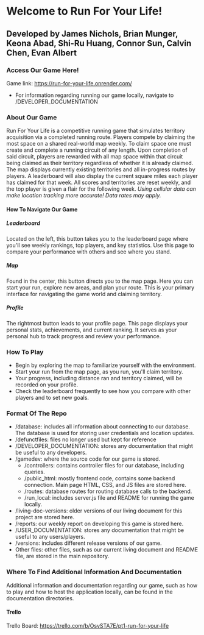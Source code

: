 # Welcome to Run For Your Life!
## Developed by James Nichols, Brian Munger, Keona Abad, Shi-Ru Huang, Connor Sun, Calvin Chen, Evan Albert

### Access Our Game Here!
Game link: https://run-for-your-life.onrender.com/ 
- For information regarding running our game locally, navigate to /DEVELOPER_DOCUMENTATION

### About Our Game
Run For Your Life is a competitive running game that simulates territory acquisition via a completed running route. Players compete by claiming the most space on a shared real-world map weekly. To claim space one must create and complete a running circuit of any length. Upon completion of said circuit, players are rewarded with all map space within that circuit being claimed as their territory regardless of whether it is already claimed. The map displays currently existing territories and all in-progress routes by players. A leaderboard will also display the current square miles each player has claimed for that week. All scores and territories are reset weekly, and the top player is given a flair for the following week.
*Using cellular data can make location tracking more accurate! Data rates may apply.*

#### How To Navigate Our Game
##### Leaderboard
Located on the left, this button takes you to the leaderboard page where you'll see weekly rankings, top players, and key statistics. Use this page to compare your performance with others and see where you stand.
##### Map
Found in the center, this button directs you to the map page. Here you can start your run, explore new areas, and plan your route. This is your primary interface for navigating the game world and claiming territory.
##### Profile
The rightmost button leads to your profile page. This page displays your personal stats, achievements, and current ranking. It serves as your personal hub to track progress and review your performance.

### How To Play
- Begin by exploring the map to familiarize yourself with the environment.
- Start your run from the map page, as you run, you'll claim territory.
- Your progress, including distance ran and territory claimed, will be recorded on your profile.
- Check the leaderboard frequently to see how you compare with other players and to set new goals.

### Format Of The Repo
- /database: includes all information about connecting to our database. The database is used for storing user credentials and location updates.
- /defunctfiles: files no longer used but kept for reference
- /DEVELOPER_DOCUMENTATION: stores any documentation that might be useful to any developers.
- /gamedev: where the source code for our game is stored.
  - /controllers: contains controller files for our database, including queries.
  - /public_html: mostly frontend code, contains some backend connection. Main page HTML, CSS, and JS files are stored here.
  - /routes: database routes for routing database calls to the backend.
  - /run_local: includes server.js file and README for running the game locally. 
- /living-doc-versions: older versions of our living document for this project are stored here.
- /reports: our weekly report on developing this game is stored here.
- /USER_DOCUMENTATION: stores any documentation that might be useful to any users/players. 
- /versions: includes different release versions of our game. 
- Other files: other files, such as our current living document and README file, are stored in the main repository.

### Where To Find Additional Information And Documentation
Additional information and documentation regarding our game, such as how to play and how to host the application locally, can be found in the documentation directories. 

#### Trello
Trello Board: https://trello.com/b/OsvSTA7E/pt1-run-for-your-life
